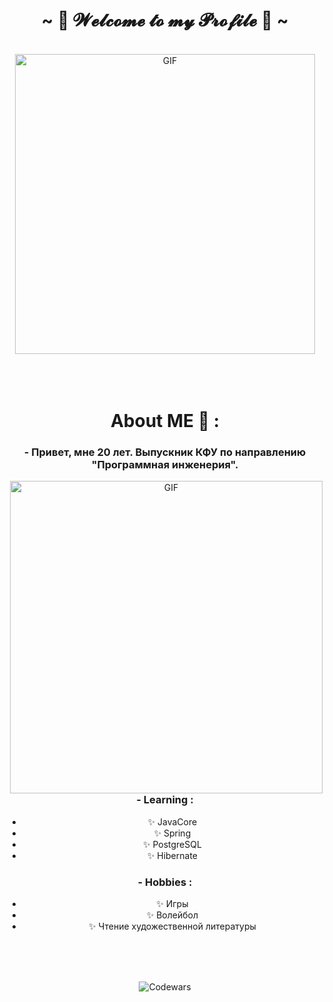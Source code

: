 <body>
  <center>
<h1 align="center">~ 💖 𝓦𝓮𝓵𝓬𝓸𝓶𝓮 𝓽𝓸 𝓶𝔂 𝓟𝓻𝓸𝓯𝓲𝓵𝓮 💖 ~</h1>
<br>
<div align="center">
<img hight="269" width="480" alt="GIF" align="center" src="https://media2.giphy.com/media/v1.Y2lkPTc5MGI3NjExYXN6ZjNucXZzazhsemg3ZmZ0MzJlazM3cm5tYjU5bjRrdnI5MjBuayZlcD12MV9pbnRlcm5hbF9naWZfYnlfaWQmY3Q9Zw/AFdcYElkoNAUE/giphy.webp">
</div>

</br>
</br>
</br>

# About ME 💬 :

### - Привет, мне 20 лет. Выпускник КФУ по направлению "Программная инженерия". 

<img hight="400" width="500" alt="GIF" align="right" src="https://i.pinimg.com/originals/9d/ca/a9/9dcaa998a0ee8370455c64b9cc4a61b6.gif">

### - Learning :
- ✨ JavaCore
- ✨ Spring
- ✨ PostgreSQL
- ✨ Hibernate

### - Hobbies : 
- ✨ Игры
- ✨ Волейбол
- ✨ Чтение художественной литературы

</br>
</br>
</br>

![Codewars](https://github.r2v.ch/codewars?user=CyXaRB006&name=true&top_languages=true&stroke=%23b362ff&theme=purple_dark)




